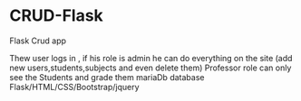 # CRUD-Flask
Flask Crud app

Thew user logs in , if his role is admin he can do everything on the site (add new users,students,subjects and even delete them)
Professor role can only see the Students and grade them
mariaDb database
Flask/HTML/CSS/Bootstrap/jquery
